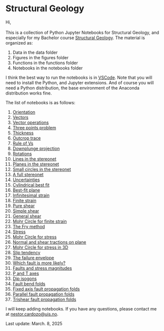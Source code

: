 # Structural Geology
Hi,
\
\
This is a collection of Python Jupyter Notebooks for Structural Geology, and especially for my Bachelor course [Structural Geology](https://www.youtube.com/playlist?list=PL1Oi4O0iZ7iYI4AsAV5JAsYzrB_M96L_y). The material is organized as:

1. Data in the data folder
2. Figures in the figures folder
3. Functions in the functions folder
4. Notebooks in the notebooks folder

I think the best way to run the notebooks is in [VSCode](https://code.visualstudio.com). Note that you will need to install the Python, and Jupyter extensions. And of course you will need a Python distribution, the base environment of the Anaconda distribution works fine.

The list of notebooks is as follows:

1. [Orientation](/notebooks/nb1_orientation.ipynb)
2. [Vectors](/notebooks/nb2_vectors.ipynb)
3. [Vector operations](/notebooks/nb3_vector_operations.ipynb)
4. [Three points problem](/notebooks/nb4_three_points.ipynb)
5. [Thickness](/notebooks/nb5_thickness.ipynb)
6. [Outcrop trace](/notebooks/nb6_outcrop_trace.ipynb)
7. [Rule of Vs](/notebooks/nb7_rule_of_vs.ipynb)
8. [Downplunge projection](/notebooks/nb8_downplunge_proj.ipynb)
9. [Rotations](/notebooks/nb9_rotations.ipynb)
10. [Lines in the stereonet](/notebooks/nb10_stereo_lines.ipynb)
11. [Planes in the stereonet](/notebooks/nb11_stereo_planes.ipynb)
12. [Small circles in the stereonet](/notebooks/nb12_stereo_small_circles.ipynb)
13. [A full stereonet](/notebooks/nb13_stereonet.ipynb)
14. [Uncertainties](/notebooks/nb14_uncertainties.ipynb)
15. [Cylindrical best fit](/notebooks/nb15_bestfit_fold_axis.ipynb)
16. [Best-fit plane](/notebooks/nb16_bestfit_plane.ipynb)
17. [Infinitesimal strain](/notebooks/nb17_infinitesimal_strain.ipynb)
18. [Finite strain](/notebooks/nb18_finite_strain.ipynb)
19. [Pure shear](/notebooks/nb19_pure_shear.ipynb)
20. [Simple shear](/notebooks/nb20_simple_shear.ipynb)
21. [General shear](/notebooks/nb21_general_shear.ipynb)
22. [Mohr Circle for finite strain](/notebooks/nb22_mohr_circle_strain.ipynb)
23. [The Fry method](/notebooks/nb23_fry_method.ipynb)
24. [Stress](/notebooks/nb24_stress.ipynb)
25. [Mohr Circle for stress](/notebooks/nb25_mohr_circle_stress.ipynb)
26. [Normal and shear tractions on plane](/notebooks/nb26_tractions_on_plane.ipynb)
27. [Mohr Circle for stress in 3D](/notebooks/nb27_mohr_circle_stress_3d.ipynb)
28. [Slip tendency](/notebooks/nb28_slip_tendency.ipynb)
29. [The failure envelope](/notebooks/nb29_failure_envelope.ipynb)
30. [Which fault is more likely?](/notebooks/nb30_fault_likelihood.ipynb)
31. [Faults and stress magnitudes](/notebooks/nb31_faults_magnitude_stress.ipynb)
32. [P and T axes](/notebooks/nb32_p_t_axes.ipynb)
33. [Dip isogons](/notebooks/nb33_dip_isogons.ipynb)
34. [Fault bend folds](/notebooks/nb34_fault_bend_fold.ipynb)
35. [Fixed axis fault propagation folds](/notebooks/nb35_fixed_axis_fpf.ipynb)
36. [Parallel fault propagation folds](/notebooks/nb36_parallel_fpf.ipynb)
37. [Trishear fault propagation folds](/notebooks/nb37_trishear.ipynb)


I will keep adding notebooks. If you have any questions, please contact me at [nestor.cardozo@uis.no](mailto:nestor.cardozo@uis.no).

Last update: March. 8, 2025